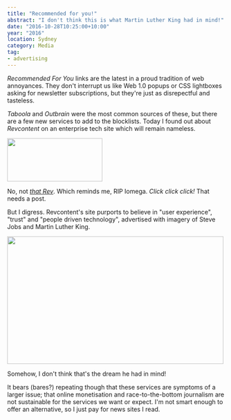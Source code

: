 ```yaml
---
title: "Recommended for you!"
abstract: "I don't think this is what Martin Luther King had in mind!"
date: "2016-10-28T10:25:00+10:00"
year: "2016"
location: Sydney
category: Media
tag:
- advertising
---
```

*Recommended For You* links are the latest in a proud tradition of web annoyances. They don't interrupt us like Web 1.0 popups or CSS lightboxes asking for newsletter subscriptions, but they're just as disrepectful and tasteless.

*Taboola* and *Outbrain* were the most common sources of these, but there are a few new services to add to the blocklists. Today I found out about *Revcontent* on an enterprise tech site which will remain nameless.

<p><img src="https://rubenerd.com/files/2016/Iomega-Rev-Drive.jpg" alt="" srcset="https://rubenerd.com/files/2016/Iomega-Rev-Drive.jpg 1x, https://rubenerd.com/files/2016/Iomega-Rev-Drive@2x.jpg 2x" style="width:220px; height:100px;" /></p>

No, not *[that Rev]*. Which reminds me, RIP Iomega. *Click click click!* That needs a post.

But I digress. Revcontent's site purports to believe in "user experience", "trust" and "people driven technology", advertised with imagery of Steve Jobs and Martin Luther King.

<p><img src="https://rubenerd.com/files/2016/slide2.jpg" alt="" srcset="https://rubenerd.com/files/2016/slide2.jpg 1x, https://rubenerd.com/files/2016/slide2@2x.jpg 2x" style="width:500px; height:295px" /></p>

Somehow, I don't think that's the dream he had in mind!

It bears (bares?) repeating though that these services are symptoms of a larger issue; that online monetisation and race-to-the-bottom journalism are not sustainable for the services we want or expect. I'm not smart enough to offer an alternative, so I just pay for news sites I read.

[that Rev]: https://en.wikipedia.org/wiki/REV_(disk)


